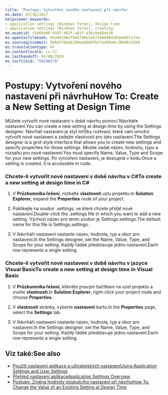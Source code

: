 ```yaml
---
title: 'Postupy: Vytvoření nového nastavení při návrhu'
ms.date: 03/30/2017
helpviewer_keywords:
- application settings [Windows Forms], design time
- application settings [Windows Forms], creating
ms.assetid: c5d60a66-6507-462f-a81f-e3bc0a804e16
ms.openlocfilehash: 03a96298af68579bb2e67299688928dee0f517de
ms.sourcegitcommit: 5b6d778ebb269ee6684fb57ad69a8c28b06235b9
ms.translationtype: HT
ms.contentlocale: cs-CZ
ms.lasthandoff: 04/08/2019
ms.locfileid: "59198579"
---
```

# <a name="how-to-create-a-new-setting-at-design-time"></a><span data-ttu-id="6260a-102">Postupy: Vytvoření nového nastavení při návrhu</span><span class="sxs-lookup"><span data-stu-id="6260a-102">How To: Create a New Setting at Design Time</span></span>
<span data-ttu-id="6260a-103">Můžete vytvořit nové nastavení v době návrhu pomocí Návrháře nastavení.</span><span class="sxs-lookup"><span data-stu-id="6260a-103">You can create a new setting at design time by using the Settings designer.</span></span> <span data-ttu-id="6260a-104">Návrhář nastavení je styl mřížky rozhraní, které vám umožní vytvořit nové nastavení a zadejte vlastnosti pro tato nastavení.</span><span class="sxs-lookup"><span data-stu-id="6260a-104">The Settings designer is a grid-style interface that allows you to create new settings and specify properties for those settings.</span></span> <span data-ttu-id="6260a-105">Musíte zadat název, hodnotu, typu a rozsahu pro nové nastavení.</span><span class="sxs-lookup"><span data-stu-id="6260a-105">You must specify Name, Value, Type and Scope for your new settings.</span></span> <span data-ttu-id="6260a-106">Po vytvoření nastavení, je dostupná v kódu.</span><span class="sxs-lookup"><span data-stu-id="6260a-106">Once a setting is created, it is accessible in code.</span></span>  
  
### <a name="to-create-a-new-setting-at-design-time-in-c"></a><span data-ttu-id="6260a-107">Chcete-li vytvořit nové nastavení v době návrhu v C\#</span><span class="sxs-lookup"><span data-stu-id="6260a-107">To create a new setting at design time in C\#</span></span>
  
1.  <span data-ttu-id="6260a-108">V **Průzkumníka řešení**, rozbalte **vlastnosti** uzlu projektu.</span><span class="sxs-lookup"><span data-stu-id="6260a-108">In **Solution Explorer**, expand the **Properties** node of your project.</span></span>  
  
2.  <span data-ttu-id="6260a-109">Poklikejte na soubor .settings, ve které chcete přidat nové nastavení.</span><span class="sxs-lookup"><span data-stu-id="6260a-109">Double-click the .settings file in which you want to add a new setting.</span></span> <span data-ttu-id="6260a-110">Výchozí název pro tento soubor je Settings.settings.</span><span class="sxs-lookup"><span data-stu-id="6260a-110">The default name for this file is Settings.settings.</span></span>  
  
3.  <span data-ttu-id="6260a-111">V Návrháři nastavení nastavte název, hodnota, typ a obor pro nastavení.</span><span class="sxs-lookup"><span data-stu-id="6260a-111">In the Settings designer, set the Name, Value, Type, and Scope for your setting.</span></span> <span data-ttu-id="6260a-112">Každý řádek představuje jedno nastavení.</span><span class="sxs-lookup"><span data-stu-id="6260a-112">Each row represents a single setting.</span></span>  
  
### <a name="to-create-a-new-setting-at-design-time-in-visual-basic"></a><span data-ttu-id="6260a-113">Chcete-li vytvořit nové nastavení v době návrhu v jazyce Visual Basic</span><span class="sxs-lookup"><span data-stu-id="6260a-113">To create a new setting at design time in Visual Basic</span></span>  
  
1.  <span data-ttu-id="6260a-114">V **Průzkumníka řešení**, klikněte pravým tlačítkem na uzel projektu a zvolte **vlastnosti**.</span><span class="sxs-lookup"><span data-stu-id="6260a-114">In **Solution Explorer**, right-click your project node and choose **Properties**.</span></span>  
  
2.  <span data-ttu-id="6260a-115">V **vlastnosti** stránky, vyberte **nastavení** kartu.</span><span class="sxs-lookup"><span data-stu-id="6260a-115">In the **Properties** page, select the **Settings** tab.</span></span>  
  
3.  <span data-ttu-id="6260a-116">V Návrháři nastavení nastavte název, hodnota, typ a obor pro nastavení.</span><span class="sxs-lookup"><span data-stu-id="6260a-116">In the Settings designer, set the Name, Value, Type, and Scope for your setting.</span></span> <span data-ttu-id="6260a-117">Každý řádek představuje jedno nastavení.</span><span class="sxs-lookup"><span data-stu-id="6260a-117">Each row represents a single setting.</span></span>  
  
## <a name="see-also"></a><span data-ttu-id="6260a-118">Viz také:</span><span class="sxs-lookup"><span data-stu-id="6260a-118">See also</span></span>

- [<span data-ttu-id="6260a-119">Použití nastavení aplikace a uživatelských nastavení</span><span class="sxs-lookup"><span data-stu-id="6260a-119">Using Application Settings and User Settings</span></span>](using-application-settings-and-user-settings.md)
- [<span data-ttu-id="6260a-120">Přehled nastavení aplikace</span><span class="sxs-lookup"><span data-stu-id="6260a-120">Application Settings Overview</span></span>](application-settings-overview.md)
- [<span data-ttu-id="6260a-121">Postupy: Změna hodnoty existujícího nastavení při návrhu</span><span class="sxs-lookup"><span data-stu-id="6260a-121">How To: Change the Value of an Existing Setting at Design Time</span></span>](how-to-change-the-value-of-an-existing-setting-at-design-time.md)
